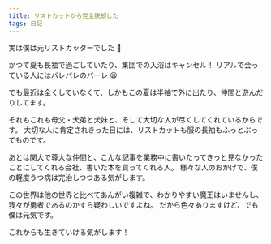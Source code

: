 ```yaml
---
title: リストカットから完全脱却した
tags: 日記
---
```

実は僕は元リストカッターでした :hocho:

かつて夏も長袖で過ごしていたり、集団での入浴はキャンセル！
リアルで会っている人にはバレバレのバーレ :frowning:

でも最近は全くしていなくて、しかもこの夏は半袖で外に出たり、仲間と遊んだりしてます。

それもこれも母父・犬弟と犬妹と、そして大切な人が尽くしてくれているからです。
大切な人に肯定されきった日には、リストカットも服の長袖もふっとぶってものです。

あとは関大で尊大な仲間と、こんな記事を業務中に書いたってきっと見なかったことにしてくれる会社、書いた本を買ってくれる人。
様々な人のおかげで、僕の軽度うつ病は完治しつつある気がします。

この世界は他の世界と比べてあんがい複雑で、わかりやすい魔王はいませんし、我々が勇者であるのかすら疑わしいですよね。
だから色々ありますけど、でも僕は元気です。

これからも生きていける気がします！
